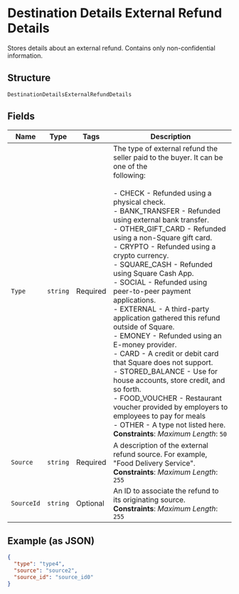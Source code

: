 
# Destination Details External Refund Details

Stores details about an external refund. Contains only non-confidential information.

## Structure

`DestinationDetailsExternalRefundDetails`

## Fields

| Name | Type | Tags | Description |
|  --- | --- | --- | --- |
| `Type` | `string` | Required | The type of external refund the seller paid to the buyer. It can be one of the<br>following:<br><br>- CHECK - Refunded using a physical check.<br>- BANK_TRANSFER - Refunded using external bank transfer.<br>- OTHER\_GIFT\_CARD - Refunded using a non-Square gift card.<br>- CRYPTO - Refunded using a crypto currency.<br>- SQUARE_CASH - Refunded using Square Cash App.<br>- SOCIAL - Refunded using peer-to-peer payment applications.<br>- EXTERNAL - A third-party application gathered this refund outside of Square.<br>- EMONEY - Refunded using an E-money provider.<br>- CARD - A credit or debit card that Square does not support.<br>- STORED_BALANCE - Use for house accounts, store credit, and so forth.<br>- FOOD_VOUCHER - Restaurant voucher provided by employers to employees to pay for meals<br>- OTHER - A type not listed here.<br>**Constraints**: *Maximum Length*: `50` |
| `Source` | `string` | Required | A description of the external refund source. For example,<br>"Food Delivery Service".<br>**Constraints**: *Maximum Length*: `255` |
| `SourceId` | `string` | Optional | An ID to associate the refund to its originating source.<br>**Constraints**: *Maximum Length*: `255` |

## Example (as JSON)

```json
{
  "type": "type4",
  "source": "source2",
  "source_id": "source_id0"
}
```

